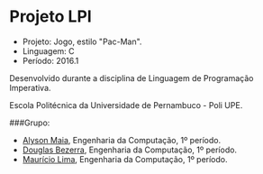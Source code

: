 # Projeto LPI
- Projeto: Jogo, estilo "Pac-Man".
- Linguagem: C 
- Período: 2016.1

Desenvolvido durante a disciplina de Linguagem de Programação Imperativa.

Escola Politécnica da Universidade de Pernambuco - Poli UPE.

###Grupo:
- [Alyson Maia](https://github.com/FederalCircle), Engenharia da Computação, 1º período.
- [Douglas Bezerra](https://github.com/dogritos), Engenharia da Computação, 1º período.
- [Maurício Lima](https://github.com/MauricioLimaJR), Engenharia da Computação, 1º período.
